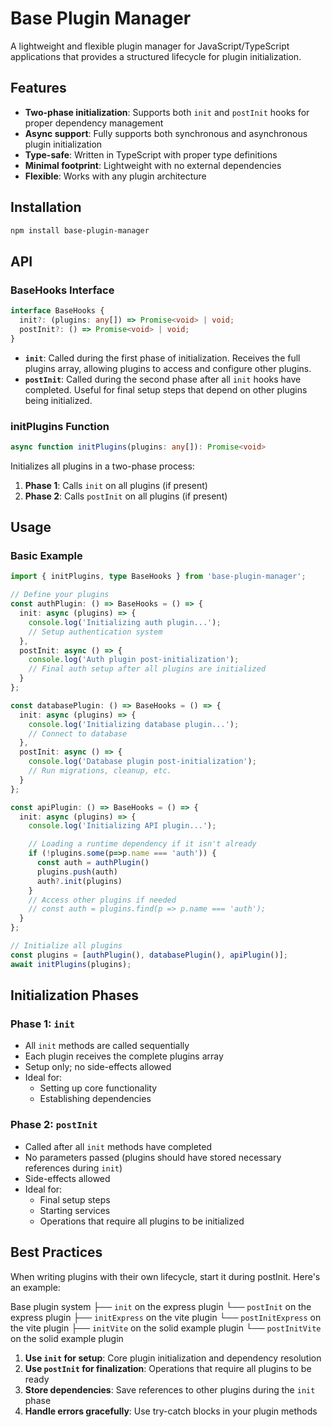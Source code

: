# Base Plugin Manager

A lightweight and flexible plugin manager for JavaScript/TypeScript applications that provides a structured lifecycle for plugin initialization.

## Features

- **Two-phase initialization**: Supports both `init` and `postInit` hooks for proper dependency management
- **Async support**: Fully supports both synchronous and asynchronous plugin initialization
- **Type-safe**: Written in TypeScript with proper type definitions
- **Minimal footprint**: Lightweight with no external dependencies
- **Flexible**: Works with any plugin architecture

## Installation

```bash
npm install base-plugin-manager
```

## API

### BaseHooks Interface

```typescript
interface BaseHooks {
  init?: (plugins: any[]) => Promise<void> | void;
  postInit?: () => Promise<void> | void;
}
```

- **`init`**: Called during the first phase of initialization. Receives the full plugins array, allowing plugins to access and configure other plugins.
- **`postInit`**: Called during the second phase after all `init` hooks have completed. Useful for final setup steps that depend on other plugins being initialized.

### initPlugins Function

```typescript
async function initPlugins(plugins: any[]): Promise<void>
```

Initializes all plugins in a two-phase process:
1. **Phase 1**: Calls `init` on all plugins (if present)
2. **Phase 2**: Calls `postInit` on all plugins (if present)

## Usage

### Basic Example

```typescript
import { initPlugins, type BaseHooks } from 'base-plugin-manager';

// Define your plugins
const authPlugin: () => BaseHooks = () => {
  init: async (plugins) => {
    console.log('Initializing auth plugin...');
    // Setup authentication system
  },
  postInit: async () => {
    console.log('Auth plugin post-initialization');
    // Final auth setup after all plugins are initialized
  }
};

const databasePlugin: () => BaseHooks = () => {
  init: async (plugins) => {
    console.log('Initializing database plugin...');
    // Connect to database
  },
  postInit: async () => {
    console.log('Database plugin post-initialization');
    // Run migrations, cleanup, etc.
  }
};

const apiPlugin: () => BaseHooks = () => {
  init: async (plugins) => {
    console.log('Initializing API plugin...');

    // Loading a runtime dependency if it isn't already
    if (!plugins.some(p=>p.name === 'auth')) {
      const auth = authPlugin()
      plugins.push(auth)
      auth?.init(plugins)
    }
    // Access other plugins if needed
    // const auth = plugins.find(p => p.name === 'auth');
  }
};

// Initialize all plugins
const plugins = [authPlugin(), databasePlugin(), apiPlugin()];
await initPlugins(plugins);
```

## Initialization Phases

### Phase 1: `init`
- All `init` methods are called sequentially
- Each plugin receives the complete plugins array
- Setup only; no side-effects allowed
- Ideal for:
  - Setting up core functionality
  - Establishing dependencies

### Phase 2: `postInit`
- Called after all `init` methods have completed
- No parameters passed (plugins should have stored necessary references during `init`)
- Side-effects allowed
- Ideal for:
  - Final setup steps
  - Starting services
  - Operations that require all plugins to be initialized

## Best Practices

When writing plugins with their own lifecycle, start it during postInit. Here's an example:

Base plugin system
├── `init` on the express plugin
└── `postInit` on the express plugin
    ├── `initExpress` on the vite plugin
    └── `postInitExpress` on the vite plugin
        ├── `initVite` on the solid example plugin
        └── `postInitVite` on the solid example plugin

1. **Use `init` for setup**: Core plugin initialization and dependency resolution
2. **Use `postInit` for finalization**: Operations that require all plugins to be ready
3. **Store dependencies**: Save references to other plugins during the `init` phase
4. **Handle errors gracefully**: Use try-catch blocks in your plugin methods